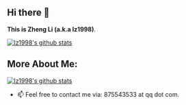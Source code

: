 

<!--
### Hi there 👋
**lz1998/lz1998** is a ✨ _special_ ✨ repository because its `README.md` (this file) appears on your GitHub profile.

Here are some ideas to get you started:

- 🔭 I’m currently working on ...
- 🌱 I’m currently learning ...
- 👯 I’m looking to collaborate on ...
- 🤔 I’m looking for help with ...
- 💬 Ask me about ...
- 📫 How to reach me: ...
- 😄 Pronouns: ...
- ⚡ Fun fact: ...
-->

## Hi there 👋
**This is Zheng Li (a.k.a lz1998)**.


[![lz1998's github stats](https://github-readme-stats.vercel.app/api?username=lz1998&show_icons=true&include_all_commits=true)](https://github.com/anuraghazra/github-readme-stats)

## **More About Me:**

[![lz1998's github stats](https://github-readme-stats.vercel.app/api/top-langs?username=lz1998&layout=compact)](https://github.com/anuraghazra/github-readme-stats)

- 📫 Feel free to contact me via: 875543533 at qq dot com.
